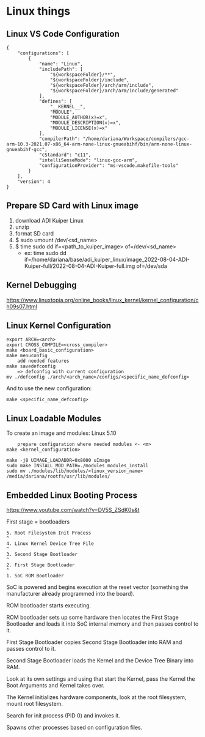 # Linux things

## Linux VS Code Configuration

```
{
    "configurations": [
        {
            "name": "Linux",
            "includePath": [
                "${workspaceFolder}/**",
                "${workspaceFolder}/include",
                "${workspaceFolder}/arch/arm/include",
                "${workspaceFolder}/arch/arm/include/generated"
            ],
            "defines": [
                "__KERNEL__",
                "MODULE",
                "MODULE_AUTHOR(x)=x",
                "MODULE_DESCRIPTION(x)=x",
                "MODULE_LICENSE(x)=x"
            ],
            "compilerPath": "/home/dariana/Workspace/compilers/gcc-arm-10.3-2021.07-x86_64-arm-none-linux-gnueabihf/bin/arm-none-linux-gnueabihf-gcc",
            "cStandard": "c11",
            "intelliSenseMode": "linux-gcc-arm",
            "configurationProvider": "ms-vscode.makefile-tools"
        }
    ],
    "version": 4
}
```

## Prepare SD Card with Linux image

1. download ADI Kuiper Linux
2. unzip
3. format SD card
4. $ sudo umount /dev/<sd_name>
5. $ time sudo dd if=<path_to_kuiper_image> of=/dev/<sd_name>
	- ex: time sudo dd if=/home/dariana/base/adi_kuiper_linux/image_2022-08-04-ADI-Kuiper-full/2022-08-04-ADI-Kuiper-full.img of=/dev/sda

## Kernel Debugging

https://www.linuxtopia.org/online_books/linux_kernel/kernel_configuration/ch09s07.html

## Linux Kernel Configuration

```
export ARCH=<arch>
export CROSS_COMPILE=<cross_compiler>
make <board_basic_configuration>
make menuconfig
	add needed features
make savedefconfig
	=> defconfig with current configuration
mv ./defconfig ./arch/<arch_name>/configs/<specific_name_defconfig>
```

And to use the new configuration:
```
make <specific_name_defconfig>
```

## Linux Loadable Modules

To create an image and modules:
Linux 5.10

```
	prepare configuration where needed modules <- <m>
make <kernel_configuration>

make -j8 UIMAGE_LOADADDR=0x8000 uImage
sudo make INSTALL_MOD_PATH=./modules modules_install
sudo mv ./modules/lib/modules/<linux_version_name> /media/dariana/rootfs/usr/lib/modules/
```

## Embedded Linux Booting Process

https://www.youtube.com/watch?v=DV5S_ZSdK0s&t

First stage = bootloaders

	5. Root Filesystem Init Process
	^
	4. Linux Kernel Device Tree File
	^
	3. Second Stage Bootloader
	^
	2. First Stage Bootloader
	^
	1. SoC ROM Bootloader

SoC is powered and begins execution at the reset vector (something the
manufacturer already programmed into the board).

ROM bootloader starts executing.

ROM bootloader sets up some hardware then locates the First Stage Bootloader and
loads it into SoC internal memory and then passes control to it.

First Stage Bootloader copies Second Stage Bootloader into RAM and passes control
to it.

Second Stage Bootloader loads the Kernel and the Device Tree Binary into RAM.

Look at its own settings and using that start the Kernel, pass the Kernel the
Boot Arguments and Kernel takes over.

The Kernel initializes hardware components, look at the root filesystem, mount
root filesystem.

Search for init process (PID 0) and invokes it.

Spawns other processes based on configuration files.
